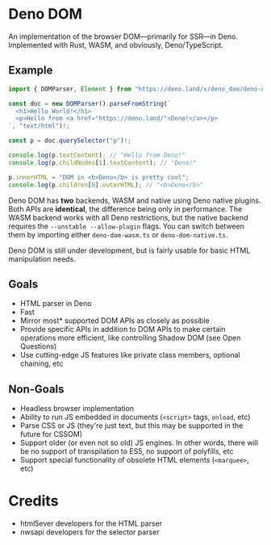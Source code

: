 # Deno DOM

An implementation of the browser DOM—primarily for SSR—in Deno. Implemented with
Rust, WASM, and obviously, Deno/TypeScript.

## Example
```typescript
import { DOMParser, Element } from "https://deno.land/x/deno_dom/deno-dom-wasm.ts";

const doc = new DOMParser().parseFromString(`
  <h1>Hello World!</h1>
  <p>Hello from <a href="https://deno.land/">Deno!</a></p>
`, "text/html")!;

const p = doc.querySelector("p")!;

console.log(p.textContent); // "Hello from Deno!"
console.log(p.childNodes[1].textContent); // "Deno!"

p.innerHTML = "DOM in <b>Deno</b> is pretty cool";
console.log(p.children[0].outerHTML); // "<b>Deno</b>"
```

Deno DOM has **two** backends, WASM and native using Deno native plugins. Both 
APIs are **identical**, the difference being only in performance. The WASM 
backend works with all Deno restrictions, but the native backend requires 
the `--unstable --allow-plugin` flags. You can switch between them by 
importing either `deno-dom-wasm.ts` or `deno-dom-native.ts`.

Deno DOM is still under development, but is fairly usable for basic HTML
manipulation needs.

## Goals

 - HTML parser in Deno
 - Fast
 - Mirror most\* supported DOM APIs as closely as possible
 - Provide specific APIs in addition to DOM APIs to make certain operations more efficient, like controlling Shadow DOM (see Open Questions)
 - Use cutting-edge JS features like private class members, optional chaining, etc

## Non-Goals

 - Headless browser implementation
 - Ability to run JS embedded in documents (`<script>` tags, `onload`, etc)
 - Parse CSS or JS (they're just text, but this may be supported in the future for CSSOM)
 - Support older (or even not so old) JS engines. In other words, there will be no support of transpilation to ES5, no support of polyfills, etc
 - Support special functionality of obsolete HTML elements (`<marquee>`, etc)

# Credits
 - html5ever developers for the HTML parser
 - nwsapi developers for the selector parser

